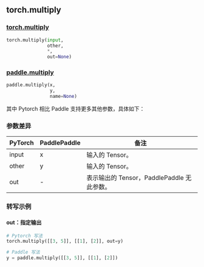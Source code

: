 ## torch.multiply
### [torch.multiply](https://pytorch.org/docs/stable/generated/torch.multiply.html?highlight=multiply#torch.multiply)

```python
torch.multiply(input,
               other,
               *,
               out=None)
```

### [paddle.multiply](https://vpaddlepaddle.org.cn/documentation/docs/zh/api/paddle/multiply_cn.html#multiply)

```python
paddle.multiply(x,
                y,
                name=None)
```

其中 Pytorch 相比 Paddle 支持更多其他参数，具体如下：
### 参数差异
| PyTorch       | PaddlePaddle | 备注                                                   |
| ------------- | ------------ | ------------------------------------------------------ |
| input         | x            | 输入的 Tensor。                                      |
| other         | y            | 输入的 Tensor。                                      |
| out           | -            | 表示输出的 Tensor，PaddlePaddle 无此参数。               |


### 转写示例
#### out：指定输出
```python
# Pytorch 写法
torch.multiply([[3, 5]], [[1], [2]], out=y)

# Paddle 写法
y = paddle.multiply([[3, 5]], [[1], [2]])
```

